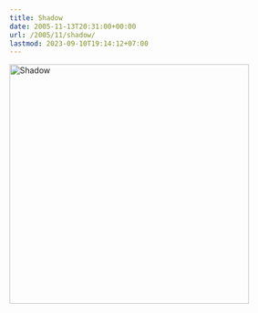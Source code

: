 ```yaml
---
title: Shadow
date: 2005-11-13T20:31:00+00:00
url: /2005/11/shadow/
lastmod: 2023-09-10T19:14:12+07:00
---
```

[<img width="420" src="//static.flickr.com/28/63041193_6a54ea65b3.jpg" alt="Shadow" />][1]

 [1]: http://www.flickr.com/photos/schreibblogade/63041193/ "Shadow"
